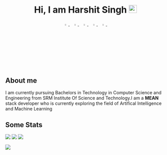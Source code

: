 <h1 align="center">Hi, I am Harshit Singh <img src="https://media.giphy.com/media/hvRJCLFzcasrR4ia7z/giphy.gif" width="25px"></h1>
<p align="center">
  <a href="https://www.linkedin.com/in/harshit-singh-b17041190/">
   <img src="https://img.icons8.com/color/48/000000/linkedin.png" width="3.5%"/>
    </a><span>&nbsp;</span>
  <a href="https://twitter.com/HarshitSingh270">
    <img src="https://img.icons8.com/color/48/000000/twitter.png" width="3.5%"/>
  </a><span>&nbsp;</span>
  <a href="https://www.instagram.com/train_with_harshit/">
    <img src="https://img.icons8.com/fluent/48/000000/instagram-new.png" width="3.5%"/>
  </a><span>&nbsp;</span>
  <a href="mailto:mail.harshitsingh2727@gmail.com">
    <img src="https://img.icons8.com/fluent/48/000000/gmail.png" width="3.5%"/>
  </a><span>&nbsp;</span>
  <a href="https://github.com/HarshitSingh27">
    <img src="https://img.icons8.com/fluent/48/000000/github.png" width="3.5%"/>
  </a><span>&nbsp;</span>
</p>

<h2 align="left">About me </h2>

I am currently pursuing Bachelors in Technology in Computer Science and Engineering from SRM Institute Of Science and Technology.I am a **MEAN** stack developer who is currently exploring the field of Artifical Intelligence and Machine Learning 

<h2 align="left">Some Stats </h2>

![](https://github-profile-summary-cards.vercel.app/api/cards/profile-details?username=HarshitSingh27&theme=solarized_dark) 
![](https://github-profile-summary-cards.vercel.app/api/cards/repos-per-language?username=HarshitSingh27&theme=solarized_dark) 
![](https://github-profile-summary-cards.vercel.app/api/cards/most-commit-language?username=HarshitSingh27&theme=solarized_dark) 

![](https://komarev.com/ghpvc/?username=HarshitSingh27&color=solarized_dark)